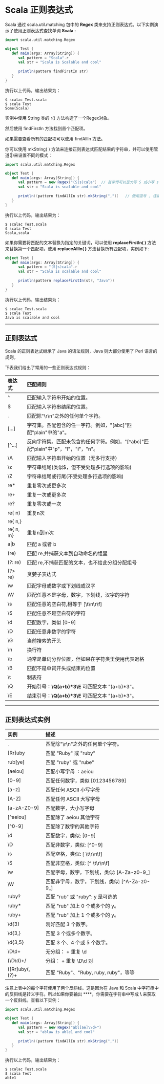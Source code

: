 # Scala 正则表达式

Scala 通过 scala.util.matching 包中的 **Regex** 类来支持正则表达式。以下实例演示了使用正则表达式查找单词 **Scala** :

```scala
import scala.util.matching.Regex

object Test {
   def main(args: Array[String]) {
      val pattern = "Scala".r
      val str = "Scala is Scalable and cool"
     
      println(pattern findFirstIn str)
   }
}
```

执行以上代码，输出结果为：

```
$ scalac Test.scala 
$ scala Test
Some(Scala)
```

实例中使用 String 类的 r() 方法构造了一个Regex对象。

然后使用 findFirstIn 方法找到首个匹配项。

如果需要查看所有的匹配项可以使用 findAllIn 方法。

你可以使用 mkString( ) 方法来连接正则表达式匹配结果的字符串，并可以使用管道(|)来设置不同的模式：

```scala
import scala.util.matching.Regex

object Test {
   def main(args: Array[String]) {
      val pattern = new Regex("(S|s)cala")  // 首字母可以是大写 S 或小写 s
      val str = "Scala is scalable and cool"
     
      println((pattern findAllIn str).mkString(","))   // 使用逗号 , 连接返回结果
   }
}
```

执行以上代码，输出结果为：

```
$ scalac Test.scala 
$ scala Test
Scala,scala
```

如果你需要将匹配的文本替换为指定的关键词，可以使用 **replaceFirstIn( )** 方法来替换第一个匹配项，使用 **replaceAllIn( )** 方法替换所有匹配项，实例如下:

```scala
object Test {
   def main(args: Array[String]) {
      val pattern = "(S|s)cala".r
      val str = "Scala is scalable and cool"
     
      println(pattern replaceFirstIn(str, "Java"))
   }
}
```

执行以上代码，输出结果为：

```
$ scalac Test.scala 
$ scala Test
Java is scalable and cool
```

------

## 正则表达式

Scala 的正则表达式继承了 Java 的语法规则，Java 则大部分使用了 Perl 语言的规则。

下表我们给出了常用的一些正则表达式规则：



| 表达式    | 匹配规则                                                     |
| :-------- | :----------------------------------------------------------- |
| ^         | 匹配输入字符串开始的位置。                                   |
| $         | 匹配输入字符串结尾的位置。                                   |
| .         | 匹配除"\r\n"之外的任何单个字符。                             |
| [...]     | 字符集。匹配包含的任一字符。例如，"[abc]"匹配"plain"中的"a"。 |
| [^...]    | 反向字符集。匹配未包含的任何字符。例如，"[^abc]"匹配"plain"中"p"，"l"，"i"，"n"。 |
| \\A       | 匹配输入字符串开始的位置（无多行支持）                       |
| \\z       | 字符串结尾(类似$，但不受处理多行选项的影响)                  |
| \\Z       | 字符串结尾或行尾(不受处理多行选项的影响)                     |
| re*       | 重复零次或更多次                                             |
| re+       | 重复一次或更多次                                             |
| re?       | 重复零次或一次                                               |
| re{ n}    | 重复n次                                                      |
| re{ n,}   |                                                              |
| re{ n, m} | 重复n到m次                                                   |
| a\|b      | 匹配 a 或者 b                                                |
| (re)      | 匹配 re,并捕获文本到自动命名的组里                           |
| (?: re)   | 匹配 re,不捕获匹配的文本，也不给此分组分配组号               |
| (?> re)   | 贪婪子表达式                                                 |
| \\w       | 匹配字母或数字或下划线或汉字                                 |
| \\W       | 匹配任意不是字母，数字，下划线，汉字的字符                   |
| \\s       | 匹配任意的空白符,相等于 [\t\n\r\f]                           |
| \\S       | 匹配任意不是空白符的字符                                     |
| \\d       | 匹配数字，类似 [0-9]                                         |
| \\D       | 匹配任意非数字的字符                                         |
| \\G       | 当前搜索的开头                                               |
| \\n       | 换行符                                                       |
| \\b       | 通常是单词分界位置，但如果在字符类里使用代表退格             |
| \\B       | 匹配不是单词开头或结束的位置                                 |
| \\t       | 制表符                                                       |
| \\Q       | 开始引号：**\Q(a+b)\*3\E** 可匹配文本 "(a+b)*3"。            |
| \\E       | 结束引号：**\Q(a+b)\*3\E** 可匹配文本 "(a+b)*3"。            |

------

## 正则表达式实例

| 实例            | 描述                                          |
| :-------------- | :-------------------------------------------- |
| .               | 匹配除"\r\n"之外的任何单个字符。              |
| [Rr]uby         | 匹配 "Ruby" 或 "ruby"                         |
| rub[ye]         | 匹配 "ruby" 或 "rube"                         |
| [aeiou]         | 匹配小写字母 ：aeiou                          |
| [0-9]           | 匹配任何数字，类似 [0123456789]               |
| [a-z]           | 匹配任何 ASCII 小写字母                       |
| [A-Z]           | 匹配任何 ASCII 大写字母                       |
| [a-zA-Z0-9]     | 匹配数字，大小写字母                          |
| [^aeiou]        | 匹配除了 aeiou 其他字符                       |
| [^0-9]          | 匹配除了数字的其他字符                        |
| \\d             | 匹配数字，类似: [0-9]                         |
| \\D             | 匹配非数字，类似: [^0-9]                      |
| \\s             | 匹配空格，类似: [ \t\r\n\f]                   |
| \\S             | 匹配非空格，类似: [^ \t\r\n\f]                |
| \\w             | 匹配字母，数字，下划线，类似: [A-Za-z0-9_]    |
| \\W             | 匹配非字母，数字，下划线，类似: [^A-Za-z0-9_] |
| ruby?           | 匹配 "rub" 或 "ruby": y 是可选的              |
| ruby*           | 匹配 "rub" 加上 0 个或多个的 y。              |
| ruby+           | 匹配 "rub" 加上 1 个或多个的 y。              |
| \\d{3}          | 刚好匹配 3 个数字。                           |
| \\d{3,}         | 匹配 3 个或多个数字。                         |
| \\d{3,5}        | 匹配 3 个、4 个或 5 个数字。                  |
| \\D\\d+         | 无分组： + 重复 \d                            |
| (\\D\\d)+/      | 分组： + 重复 \D\d 对                         |
| ([Rr]uby(, )?)+ | 匹配 "Ruby"、"Ruby, ruby, ruby"，等等         |

注意上表中的每个字符使用了两个反斜线。这是因为在 Java 和 Scala 中字符串中的反斜线是转义字符。所以如果你要输出 **\**，你需要在字符串中写成 **\\** 来获取一个反斜线。查看以下实例：

```scala
import scala.util.matching.Regex

object Test {
   def main(args: Array[String]) {
      val pattern = new Regex("abl[ae]\\d+")
      val str = "ablaw is able1 and cool"
     
      println((pattern findAllIn str).mkString(","))
   }
}
```

执行以上代码，输出结果为：

```
$ scalac Test.scala 
$ scala Test
able1
```